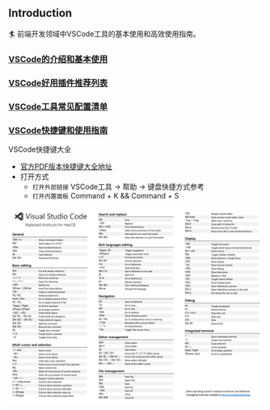 
## Introduction

🏄‍ 前端开发领域中VSCode工具的基本使用和高效使用指南。

### [VSCode的介绍和基本使用](./use/VSCode的介绍和基本使用.md)

### [VSCode好用插件推荐列表](./plugin/VSCode%E5%B8%B8%E7%94%A8%E6%8F%92%E4%BB%B6%E5%88%97%E8%A1%A8.md)

### [VSCode工具常见配置清单](./setting/VSCode常见的配置.md)

### [VSCode快捷键和使用指南](./Shortcut%20keys/VSCode快捷键使用.md)

  VSCode快捷键大全
  - [官方PDF版本快捷键大全地址](https://code.visualstudio.com/shortcuts/keyboard-shortcuts-macos.pdf)
  - 打开方式
    - `打开外部链接` VSCode工具 -> 帮助 -> 键盘快捷方式参考 
    - `打开内置面板` Command + K && Command + S
  
![图片](./img/快捷键列表.png)


